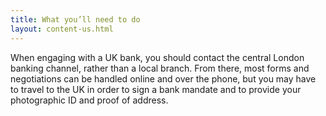 ```yaml
---
title: What you’ll need to do
layout: content-us.html
---
```


When engaging with a UK bank, you should contact the central London banking channel, rather than a local branch. From there, most forms and negotiations can be handled online and over the phone, but you may have to travel to the UK in order to sign a bank mandate and to provide your photographic ID and proof of address.